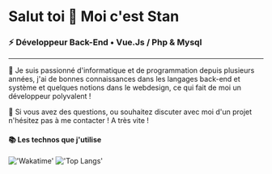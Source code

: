 # Salut toi 👋  Moi c'est Stan
### ⚡ Développeur Back-End • Vue.Js / Php & Mysql
------

🚀&nbsp;Je suis passionné d'informatique et de programmation depuis plusieurs années, j'ai de bonnes connaissances dans les langages back-end et système et quelques notions dans le webdesign, ce qui fait de moi un développeur polyvalent !

🔮&nbsp;Si vous avez des questions, ou souhaitez discuter avec moi d'un projet n'hésitez pas à me contacter ! A très vite !

#### 📚 Les technos que j'utilise
!['Wakatime'](https://github-readme-stats.vercel.app/api/wakatime?username=stanislasbdx&layout=compact&langs_count=8)&nbsp;!['Top Langs'](https://github-readme-stats.vercel.app/api/top-langs/?username=stanislasbdx&layout=compact)
